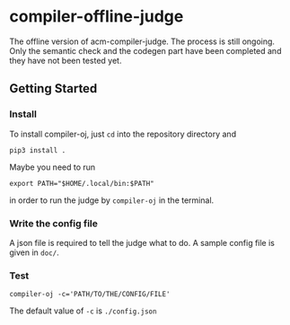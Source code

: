 # compiler-offline-judge

The offline version of acm-compiler-judge. The process is still ongoing.
Only the semantic check and the codegen part have been completed and they
have not been tested yet.

## Getting Started

### Install

To install compiler-oj, just `cd` into the repository directory and 

`pip3 install .`

Maybe you need to run 

`export PATH="$HOME/.local/bin:$PATH"`

in order to run the judge by `compiler-oj` in the terminal.

### Write the config file

A json file is required to tell the judge what to do. A sample config
file is given in `doc/`.

### Test

`compiler-oj -c='PATH/TO/THE/CONFIG/FILE'`

The default value of `-c` is `./config.json`
